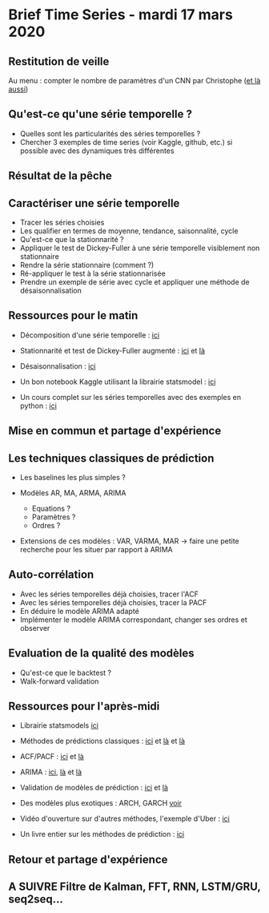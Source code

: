 # Brief Time Series - mardi 17 mars 2020

## Restitution de veille

Au menu : compter le nombre de paramètres d'un CNN par Christophe ([et là aussi](https://www.learnopencv.com/number-of-parameters-and-tensor-sizes-in-convolutional-neural-network/))

## Qu'est-ce qu'une série temporelle ?

* Quelles sont les particularités des séries temporelles ?
* Chercher 3 exemples de time series (voir Kaggle, github, etc.) si possible avec des dynamiques très différentes

## Résultat de la pêche

## Caractériser une série temporelle
* Tracer les séries choisies
* Les qualifier en termes de moyenne, tendance, saisonnalité, cycle
* Qu'est-ce que la stationnarité ?
* Appliquer le test de Dickey-Fuller à une série temporelle visiblement non stationnaire
* Rendre la série stationnaire (comment ?)
* Ré-appliquer le test à la série stationnarisée
* Prendre un exemple de série avec cycle et appliquer une méthode de désaisonnalisation

## Ressources pour le matin

* Décomposition d'une série temporelle :
[ici](https://machinelearningmastery.com/decompose-time-series-data-trend-seasonality/)

* Stationnarité et test de Dickey-Fuller augmenté :
[ici](https://towardsdatascience.com/stationarity-in-time-series-analysis-90c94f27322)
et [là](https://machinelearningmastery.com/time-series-data-stationary-python/)

* Désaisonnalisation : [ici](https://machinelearningmastery.com/time-series-seasonality-with-python/)

* Un bon notebook Kaggle utilisant la librairie statsmodel : [ici](https://www.kaggle.com/harryren/boston-arima-forecast-and-analysis)

* Un cours complet sur les séries temporelles avec des exemples en python : [ici](https://www.tutorialspoint.com/time_series/index.htm)

## Mise en commun et partage d'expérience

## Les techniques classiques de prédiction

* Les baselines les plus simples ?
* Modèles AR, MA, ARMA, ARIMA
	* Equations ?
	* Paramètres ?
	* Ordres ?

* Extensions de ces modèles : VAR, VARMA, MAR -> faire une petite recherche pour les situer par rapport à ARIMA	

## Auto-corrélation

* Avec les séries temporelles déjà choisies, tracer l'ACF
* Avec les séries temporelles déjà choisies, tracer la PACF
* En déduire le modèle ARIMA adapté
* Implémenter le modèle ARIMA correspondant, changer ses ordres et observer


## Evaluation de la qualité des modèles

* Qu'est-ce que le backtest ?
* Walk-forward validation


## Ressources pour l'après-midi

* Librairie statsmodels [ici](https://www.statsmodels.org/stable/index.html)

* Méthodes de prédictions classiques : [ici](https://machinelearningmastery.com/simple-time-series-forecasting-models/) et [là](https://machinelearningmastery.com/time-series-forecasting-methods-in-python-cheat-sheet/) et [là](https://www.kaggle.com/thebrownviking20/everything-you-can-do-with-a-time-series)

* ACF/PACF : [ici](https://machinelearningmastery.com/gentle-introduction-autocorrelation-partial-autocorrelation/) et [là](https://towardsdatascience.com/significance-of-acf-and-pacf-plots-in-time-series-analysis-2fa11a5d10a8)

* ARIMA : [ici](https://machinelearningmastery.com/arima-for-time-series-forecasting-with-python/), [là](http://people.duke.edu/%7Ernau/Notes_on_nonseasonal_ARIMA_models--Robert_Nau.pdf) et [là](https://people.duke.edu/~rnau/411arim2.htm)

* Validation de modèles de prédiction : [ici](https://machinelearningmastery.com/backtest-machine-learning-models-time-series-forecasting/) et [là](https://blog.insightdatascience.com/whats-wrong-with-my-time-series-model-validation-without-a-hold-out-set-94151d38cf5b)

* Des modèles plus exotiques : ARCH, GARCH [voir](https://en.wikipedia.org/wiki/Autoregressive_conditional_heteroskedasticity)

* Vidéo d'ouverture sur d'autres méthodes, l'exemple d'Uber : [ici](https://youtu.be/VYpAodcdFfA)

* Un livre entier sur les méthodes de prédiction : [ici](https://otexts.com/fpp2/)

## Retour et partage d'expérience



## A SUIVRE Filtre de Kalman, FFT, RNN, LSTM/GRU, seq2seq...
